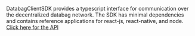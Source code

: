 DatabagClientSDK provides a typescript interface for communication over the decentralized databag network. The SDK has minimal dependencies and contains reference applications for react-js, react-native, and node. [Click here for the API](/app/sdk/API.md)
